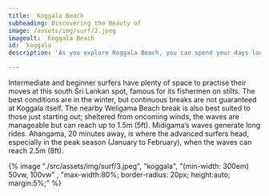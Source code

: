 ```yaml
---
title:  Koggala Beach 
subheading: Discovering the Beauty of
image: /assets/img/surf/2.jpeg
imagealt:  Koggala Beach 
id:  koggala
description: 'As you explore Koggala Beach, you can spend your days lounging on the beach, soaking up the sun, and swimming in the turquoise waters.'

---
```


Intermediate and beginner surfers have plenty of space to practise their moves at this south Sri Lankan spot, famous for its fishermen on stilts. The best conditions are in the winter, but continuous breaks are not guaranteed at Koggala itself. The nearby Weligama Beach break is also best suited to those just starting out; sheltered from oncoming winds, the waves are manageable but can reach up to 1.5m (5ft). Midigama’s waves generate long rides. Ahangama, 20 minutes away, is where the advanced surfers head, especially in the peak season (January to February), when the waves can reach 2.5m (8ft).

{% image "./src/assets/img/surf/3.jpeg", "koggala", "(min-width: 300em) 50vw, 100vw" , "max-width:80%; border-radius: 20px; height:auto; margin:5%;" %}
